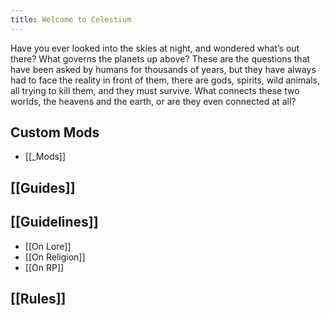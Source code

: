 ```yaml
---
title: Welcome to Celestium
---
```



Have you ever looked into the skies at night, and wondered what’s out there? What governs the planets up above? These are the questions that have been asked by humans for thousands of years, but they have always had to face the reality in front of them, there are gods, spirits, wild animals, all trying to kill them, and they must survive. What connects these two worlds, the heavens and the earth, or are they even connected at all?



## Custom Mods
- [[_Mods]]

## [[Guides]]


## [[Guidelines]]
- [[On Lore]]
- [[On Religion]]
- [[On RP]]
## [[Rules]]



